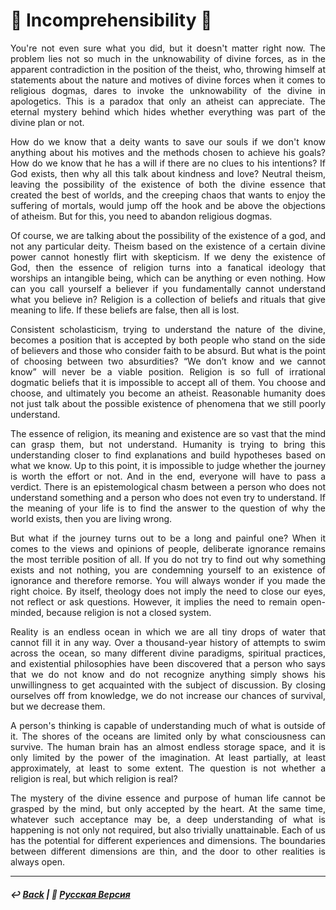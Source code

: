 # 🔮 Incomprehensibility 🔮
<p align="justify">You're not even sure what you did, but it doesn't matter right now. The problem lies not so much in the unknowability of divine forces, as in the apparent contradiction in the position of the theist, who, throwing himself at statements about the nature and motives of divine forces when it comes to religious dogmas, dares to invoke the unknowability of the divine in apologetics. This is a paradox that only an atheist can appreciate. The eternal mystery behind which hides whether everything was part of the divine plan or not.</p>

<p align="justify">How do we know that a deity wants to save our souls if we don't know anything about his motives and the methods chosen to achieve his goals? How do we know that he has a will if there are no clues to his intentions? If God exists, then why all this talk about kindness and love? Neutral theism, leaving the possibility of the existence of both the divine essence that created the best of worlds, and the creeping chaos that wants to enjoy the suffering of mortals, would jump off the hook and be above the objections of atheism. But for this, you need to abandon religious dogmas.</p>

<p align="justify">Of course, we are talking about the possibility of the existence of a god, and not any particular deity. Theism based on the existence of a certain divine power cannot honestly flirt with skepticism. If we deny the existence of God, then the essence of religion turns into a fanatical ideology that worships an intangible being, which can be anything or even nothing. How can you call yourself a believer if you fundamentally cannot understand what you believe in? Religion is a collection of beliefs and rituals that give meaning to life. If these beliefs are false, then all is lost.</p>

<p align="justify">Consistent scholasticism, trying to understand the nature of the divine, becomes a position that is accepted by both people who stand on the side of believers and those who consider faith to be absurd. But what is the point of choosing between two absurdities? “We don’t know and we cannot know” will never be a viable position. Religion is so full of irrational dogmatic beliefs that it is impossible to accept all of them. You choose and choose, and ultimately you become an atheist. Reasonable humanity does not just talk about the possible existence of phenomena that we still poorly understand.</p>

<p align="justify">The essence of religion, its meaning and existence are so vast that the mind can grasp them, but not understand. Humanity is trying to bring this understanding closer to find explanations and build hypotheses based on what we know. Up to this point, it is impossible to judge whether the journey is worth the effort or not. And in the end, everyone will have to pass a verdict. There is an epistemological chasm between a person who does not understand something and a person who does not even try to understand. If the meaning of your life is to find the answer to the question of why the world exists, then you are living wrong.</p>

<p align="justify">But what if the journey turns out to be a long and painful one? When it comes to the views and opinions of people, deliberate ignorance remains the most terrible position of all. If you do not try to find out why something exists and not nothing, you are condemning yourself to an existence of ignorance and therefore remorse. You will always wonder if you made the right choice. By itself, theology does not imply the need to close our eyes, not reflect or ask questions. However, it implies the need to remain open-minded, because religion is not a closed system.</p>

<p align="justify">Reality is an endless ocean in which we are all tiny drops of water that cannot fill it in any way. Over a thousand-year history of attempts to swim across the ocean, so many different divine paradigms, spiritual practices, and existential philosophies have been discovered that a person who says that we do not know and do not recognize anything simply shows his unwillingness to get acquainted with the subject of discussion. By closing ourselves off from knowledge, we do not increase our chances of survival, but we decrease them.</p>

<p align="justify">A person's thinking is capable of understanding much of what is outside of it. The shores of the oceans are limited only by what consciousness can survive. The human brain has an almost endless storage space, and it is only limited by the power of the imagination. At least partially, at least approximately, at least to some extent. The question is not whether a religion is real, but which religion is real?</p>

<p align="justify">The mystery of the divine essence and purpose of human life cannot be grasped by the mind, but only accepted by the heart. At the same time, whatever such acceptance may be, a deep understanding of what is happening is not only not required, but also trivially unattainable. Each of us has the potential for different experiences and dimensions. The boundaries between different dimensions are thin, and the door to other realities is always open.</p>

***

##### ↩️ [Back](index.md) | 🌻 [Русская Версия](incomprehensibility-2.md) 

